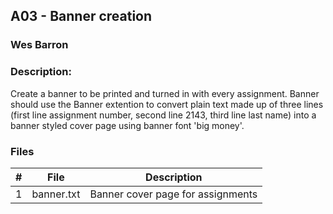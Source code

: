 ## A03 - Banner creation
### Wes Barron
### Description: 

Create a banner to be printed and turned in with every assignment. Banner should use the Banner extention to convert plain text made up of three lines (first line assignment number, second line 2143, third line last name) into a banner styled cover page using banner font 'big money'.

### Files
|   #   | File            | Description                                        |
| :---: | --------------- | -------------------------------------------------- |
|   1   |    banner.txt   | Banner cover page for assignments                  |

